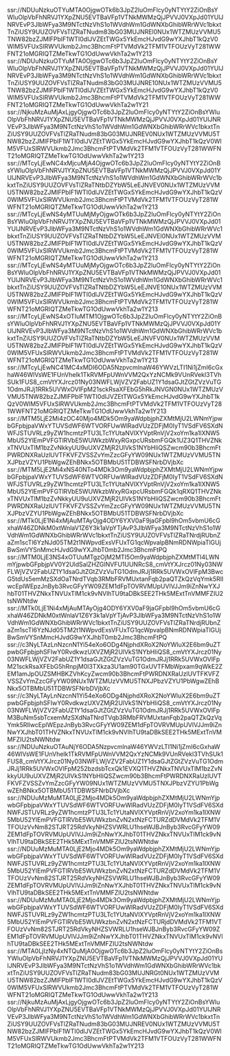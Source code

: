 ssr://NDUuNzkuOTYuMTA0OjgwOTk6b3JpZ2luOmFlcy0yNTYtY2ZiOnBsYWluOlpVbFhNRVJ1YXpZNU5EVTBaVFp1VTNkMWMzQjJPVVJ0VXpJd01YUlJNRVEvP3JlbWFya3M9NTctNzVhS1o1WVdhWm1GdWNXbGhibWRrWVc1bkxtTnZiUSY9UUZOVFVsTlZRaTNudm83bG03MUJNREl0NUx1WTZMUzVVMU5TNW82bzZJMlFPblF1WTI0dlJVZEtTWGx5YkEmcHJvdG9wYXJhbT1kQzV0WlM5VFUxSlRWVUkmb2Jmc3BhcmFtPTVMdVk2TFM1VTFOUzVyT281WWFNT21oMGRIQTZMeTkwTG1OdUwwVkhTa2w1Y213
ssr://NDUuNzkuOTYuMTA0OjgwOTc6b3JpZ2luOmFlcy0yNTYtY2ZiOnBsYWluOlpVbFhNRVJ1YXpZNU5EVTBaVFp1VTNkMWMzQjJPVVJ0VXpJd01YUlJNRVEvP3JlbWFya3M9NTctNzVhS1o1WVdhWm1GdWNXbGhibWRrWVc1bkxtTnZiUSY9UUZOVFVsTlZRaTNudm83bG03MUJNRE10NUx1WTZMUzVVMU5TNW82bzZJMlFPblF1WTI0dlJVZEtTWGx5YkEmcHJvdG9wYXJhbT1kQzV0WlM5VFUxSlRWVUkmb2Jmc3BhcmFtPTVMdVk2TFM1VTFOUzVyT281WWFNT21oMGRIQTZMeTkwTG1OdUwwVkhTa2w1Y21
ssr://NjkuMzAuMjAxLjgyOjgwOTc6b3JpZ2luOmFlcy0yNTYtY2ZiOnBsYWluOlpVbFhNRVJ1YXpZNU5EVTBaVFp1VTNkMWMzQjJPVVJ0VXpJd01YUlJNRVEvP3JlbWFya3M9NTctNzVhS1o1WVdhWm1GdWNXbGhibWRrWVc1bkxtTnZiUSY9UUZOVFVsTlZRaTNudm83bG03MUJNREV0NUx1WTZMUzVVMU5TNW82bzZJMlFPblF1WTI0dlJVZEtTWGx5YkEmcHJvdG9wYXJhbT1kQzV0WlM5VFUxSlRWVUkmb2Jmc3BhcmFtPTVMdVk2TFM1VTFOUzVyT281WWFNT21oMGRIQTZMeTkwTG1OdUwwVkhTa2w1Y213
ssr://MTcyLjEwNC4xMjcuMjA4OjgwOTc6b3JpZ2luOmFlcy0yNTYtY2ZiOnBsYWluOlpVbFhNRVJ1YXpZNU5EVTBaVFp1VTNkMWMzQjJPVVJ0VXpJd01YUlJNRVEvP3JlbWFya3M9NTctNzVhS1o1WVdhWm1GdWNXbGhibWRrWVc1bkxtTnZiUSY9UUZOVFVsTlZRaTNtbDZYbW5LeEJNVEV0NUx1WTZMUzVVMU5TNW82bzZJMlFPblF1WTI0dlJVZEtTWGx5YkEmcHJvdG9wYXJhbT1kQzV0WlM5VFUxSlRWVUkmb2Jmc3BhcmFtPTVMdVk2TFM1VTFOUzVyT281WWFNT21oMGRIQTZMeTkwTG1OdUwwVkhTa2w1Y213
ssr://MTcyLjEwNS4yMTUuMjMyOjgwOTk6b3JpZ2luOmFlcy0yNTYtY2ZiOnBsYWluOlpVbFhNRVJ1YXpZNU5EVTBaVFp1VTNkMWMzQjJPVVJ0VXpJd01YUlJNRVEvP3JlbWFya3M9NTctNzVhS1o1WVdhWm1GdWNXbGhibWRrWVc1bkxtTnZiUSY9UUZOVFVsTlZRaTNtbDZYbW5LeEJNVEl0NUx1WTZMUzVVMU5TNW82bzZJMlFPblF1WTI0dlJVZEtTWGx5YkEmcHJvdG9wYXJhbT1kQzV0WlM5VFUxSlRWVUkmb2Jmc3BhcmFtPTVMdVk2TFM1VTFOUzVyT281WWFNT21oMGRIQTZMeTkwTG1OdUwwVkhTa2w1Y213
ssr://MTcyLjEwNS4yMTUuMjMyOjgwOTc6b3JpZ2luOmFlcy0yNTYtY2ZiOnBsYWluOlpVbFhNRVJ1YXpZNU5EVTBaVFp1VTNkMWMzQjJPVVJ0VXpJd01YUlJNRVEvP3JlbWFya3M9NTctNzVhS1o1WVdhWm1GdWNXbGhibWRrWVc1bkxtTnZiUSY9UUZOVFVsTlZRaTNtbDZYbW5LeEJNVE10NUx1WTZMUzVVMU5TNW82bzZJMlFPblF1WTI0dlJVZEtTWGx5YkEmcHJvdG9wYXJhbT1kQzV0WlM5VFUxSlRWVUkmb2Jmc3BhcmFtPTVMdVk2TFM1VTFOUzVyT281WWFNT21oMGRIQTZMeTkwTG1OdUwwVkhTa2w1Y213
ssr://MTcyLjEwNS4xOTIuMTM1OjgwOTc6b3JpZ2luOmFlcy0yNTYtY2ZiOnBsYWluOlpVbFhNRVJ1YXpZNU5EVTBaVFp1VTNkMWMzQjJPVVJ0VXpJd01YUlJNRVEvP3JlbWFya3M9NTctNzVhS1o1WVdhWm1GdWNXbGhibWRrWVc1bkxtTnZiUSY9UUZOVFVsTlZRaTNtbDZYbW5LeEJNVFV0NUx1WTZMUzVVMU5TNW82bzZJMlFPblF1WTI0dlJVZEtTWGx5YkEmcHJvdG9wYXJhbT1kQzV0WlM5VFUxSlRWVUkmb2Jmc3BhcmFtPTVMdVk2TFM1VTFOUzVyT281WWFNT21oMGRIQTZMeTkwTG1OdUwwVkhTa2w1Y213
ssr://MTcyLjEwNC41MC4xMDI6ODA5NzpvcmlnaW46YWVzLTI1Ni1jZmI6cGxhaW46WlVsWE1FUnVhelk1TkRVMFpUWnVVM2QxYzNCMk9VUnRVekl3TVhSUk1FUS8_cmVtYXJrcz01Ny03NWFLWjVZV2FabUZ1Y1dsaGJtZGtZVzVuTG1OdmJRJj1RRk5UVWxOVlFpM21sckRsaXFEbG5hRkJNVGN0NUx1WTZMUzVVMU5TNW82bzZJMlFPblF1WTI0dlJVZEtTWGx5YkEmcHJvdG9wYXJhbT1kQzV0WlM5VFUxSlRWVUkmb2Jmc3BhcmFtPTVMdVk2TFM1VTFOUzVyT281WWFNT21oMGRIQTZMeTkwTG1OdUwwVkhTa2w1Y213
ssr://MTM5LjE2Mi4zOC40Mjo4MDk5Om9yaWdpbjphZXMtMjU2LWNmYjpwbGFpbjpaVWxYTUVSdWF6WTVORFUwWlRadVUzZDFjM0IyT1VSdFV6SXdNWFJSTUVRLz9yZW1hcmtzPTU3LTc1YUtaNVlXYVptRnVjV2xoYm1ka1lXNW5MbU52YlEmPVFGTlRVbE5WUWkzbWxyRGxpcURsbmFGQk1UZ3Q1THVZNkxTNVUxTlM1bzZvNkkyUU9uUXVZMjR2UlVkS1NYbHliQSZwcm90b3BhcmFtPWRDNXRaUzlUVTFKVFZVSSZvYmZzcGFyYW09NUx1WTZMUzVVMU5TNXJPbzVZYU1PbWgwZEhBNkx5OTBMbU51TDBWSFNrbDVjbXc
ssr://MTM5LjE2Mi4xNS40NTo4MDk3Om9yaWdpbjphZXMtMjU2LWNmYjpwbGFpbjpaVWxYTUVSdWF6WTVORFUwWlRadVUzZDFjM0IyT1VSdFV6SXdNWFJSTUVRLz9yZW1hcmtzPTU3LTc1YUtaNVlXYVptRnVjV2xoYm1ka1lXNW5MbU52YlEmPVFGTlRVbE5WUWkzbWxyRGxpcURsbmFGQk1qRXQ1THVZNkxTNVUxTlM1bzZvNkkyUU9uUXVZMjR2UlVkS1NYbHliQSZwcm90b3BhcmFtPWRDNXRaUzlUVTFKVFZVSSZvYmZzcGFyYW09NUx1WTZMUzVVMU5TNXJPbzVZYU1PbWgwZEhBNkx5OTBMbU51TDBWSFNrbDVjbXc
ssr://MTk0LjE1Ni4xMjAuMTAyOjg4ODY6YXV0aF9jaGFpbl9hOm5vbmU6cGxhaW46ZDNkM0xtWnlaV1Z6Y3k1aVpYTjAvP3JlbWFya3M9NTctNzVhS1o1WVdhWm1GdWNXbGhibWRrWVc1bkxtTnZiUSY9UUZOVFVsTlZRaTNrdjRUbnZaZm1scTl6YzNJd05TM2t1NWpvdExsVFUxTG1qcWpvalpBNmRDNWpiaTlGUjBwSmVYSnMmcHJvdG9wYXJhbT0mb2Jmc3BhcmFtPQ
ssr://MTM0LjE3NS4xOTUuMTgzOjM2MTI5Om9yaWdpbjphZXMtMTI4LWNmYjpwbGFpbjpVV0Y2UldSalZHZGlNVFU1UUNRcS8_cmVtYXJrcz01Ny03NWFLWjVZV2FabUZ1Y1dsaGJtZGtZVzVuTG1OdmJRJj1RRk5UVWxOVlFpM3BwcG5tdUs5emMzSXdOaTNrdTVqb3RMbFRVMUxtanFqb2paQTZkQzVqYmk5RlIwcEplWEpzJnByb3RvcGFyYW09ZEM1dFpTOVRVMUpUVlVJJm9iZnNwYXJhbT01THVZNkxTNVUxTlM1ck9vNVlhTU9taDBkSEE2THk5MExtTnVMMFZIU2tsNWNtdw
ssr://MTk0LjE1Ni4xMjAuMTAyOjg4ODY6YXV0aF9jaGFpbl9hOm5vbmU6cGxhaW46ZDNkM0xtWnlaV1Z6Y3k1aVpYTjAvP3JlbWFya3M9NTctNzVhS1o1WVdhWm1GdWNXbGhibWRrWVc1bkxtTnZiUSY9UUZOVFVsTlZRaTNrdjRUbnZaZm1scTl6YzNJd05TM2t1NWpvdExsVFUxTG1qcWpvalpBNmRDNWpiaTlGUjBwSmVYSnMmcHJvdG9wYXJhbT0mb2Jmc3BhcmFtPQ
ssr://c3NyLTAzLnNzcnN1Yi54eXo6ODg4NjphdXRoX2NoYWluX2E6bm9uZTpwbGFpbjphSFIwY0RvdkwzUXVZMjR2UlVkS1NYbHliQS8_cmVtYXJrcz01Ny03NWFLWjVZV2FabUZ1Y1dsaGJtZGtZVzVuTG1OdmJRJj1RRk5UVWxOVlFpM21sckRsaXFEbG5hRnpjM0l3TXkza3U1am90TGxUVTFMbWpxam9qWkE2ZEM1amJpOUZSMHBKZVhKcyZwcm90b3BhcmFtPWRDNXRaUzlUVTFKVFZVSSZvYmZzcGFyYW09NUx1WTZMUzVVMU5TNXJPbzVZYU1PbWgwZEhBNkx5OTBMbU51TDBWSFNrbDVjbXc
ssr://c3NyLTAyLnNzcnN1Yi54eXo6ODg4NjphdXRoX2NoYWluX2E6bm9uZTpwbGFpbjphSFIwY0RvdkwzUXVZMjR2UlVkS1NYbHliQS8_cmVtYXJrcz01Ny03NWFLWjVZV2FabUZ1Y1dsaGJtZGtZVzVuTG1OdmJRJj1RRk5UVWxOVlFpM3BuNm5sbTcxemMzSXdNaTNrdTVqb3RMbFRVMUxtanFqb2paQTZkQzVqYmk5RlIwcEplWEpzJnByb3RvcGFyYW09ZEM1dFpTOVRVMUpUVlVJJm9iZnNwYXJhbT01THVZNkxTNVUxTlM1ck9vNVlhTU9taDBkSEE2THk5MExtTnVMMFZIU2tsNWNtdw
ssr://NDUuNzkuOTAuNjY6ODA5NzpvcmlnaW46YWVzLTI1Ni1jZmI6cGxhaW46WlVsWE1FUnVhelk1TkRVMFpUWnVVM2QxYzNCMk9VUnRVekl3TVhSUk1FUS8_cmVtYXJrcz01Ny03NWFLWjVZV2FabUZ1Y1dsaGJtZGtZVzVuTG1OdmJRJj1RRk5UVWxOVlFpM252bzdsbTcxQk1EVXQ1THVZNkxTNVUxTlM1bzZvNkkyUU9uUXVZMjR2UlVkS1NYbHliQSZwcm90b3BhcmFtPWRDNXRaUzlUVTFKVFZVSSZvYmZzcGFyYW09NUx1WTZMUzVVMU5TNXJPbzVZYU1PbWgwZEhBNkx5OTBMbU51TDBWSFNrbDVjbXc
ssr://NDUuMzMuMTA0LjE2Mjo4MDk5Om9yaWdpbjphZXMtMjU2LWNmYjpwbGFpbjpaVWxYTUVSdWF6WTVORFUwWlRadVUzZDFjM0IyT1VSdFV6SXdNWFJSTUVRLz9yZW1hcmtzPTU3LTc1YUtaNVlXYVptRnVjV2xoYm1ka1lXNW5MbU52YlEmPVFGTlRVbE5WUWkzbnZvN2xtNzFCTURZdDVMdVk2TFM1VTFOUzVvNm82STJRT25RdVkyNHZSVWRLU1hseWJBJnByb3RvcGFyYW09ZEM1dFpTOVRVMUpUVlVJJm9iZnNwYXJhbT01THVZNkxTNVUxTlM1ck9vNVlhTU9taDBkSEE2THk5MExtTnVMMFZIU2tsNWNtdw
ssr://NDUuMzMuMTA0LjE2Mjo4MDk5Om9yaWdpbjphZXMtMjU2LWNmYjpwbGFpbjpaVWxYTUVSdWF6WTVORFUwWlRadVUzZDFjM0IyT1VSdFV6SXdNWFJSTUVRLz9yZW1hcmtzPTU3LTc1YUtaNVlXYVptRnVjV2xoYm1ka1lXNW5MbU52YlEmPVFGTlRVbE5WUWkzbnZvN2xtNzFCTURZdDVMdVk2TFM1VTFOUzVvNm82STJRT25RdVkyNHZSVWRLU1hseWJBJnByb3RvcGFyYW09ZEM1dFpTOVRVMUpUVlVJJm9iZnNwYXJhbT01THVZNkxTNVUxTlM1ck9vNVlhTU9taDBkSEE2THk5MExtTnVMMFZIU2tsNWNtdw
ssr://NDUuMzMuMTA0LjE2Mjo4MDk3Om9yaWdpbjphZXMtMjU2LWNmYjpwbGFpbjpaVWxYTUVSdWF6WTVORFUwWlRadVUzZDFjM0IyT1VSdFV6SXdNWFJSTUVRLz9yZW1hcmtzPTU3LTc1YUtaNVlXYVptRnVjV2xoYm1ka1lXNW5MbU52YlEmPVFGTlRVbE5WUWkzbnZvN2xtNzFCTURjdDVMdVk2TFM1VTFOUzVvNm82STJRT25RdVkyNHZSVWRLU1hseWJBJnByb3RvcGFyYW09ZEM1dFpTOVRVMUpUVlVJJm9iZnNwYXJhbT01THVZNkxTNVUxTlM1ck9vNVlhTU9taDBkSEE2THk5MExtTnVMMFZIU2tsNWNtdw
ssr://MTA0LjIzNy4xNTQuMjA0OjgwOTc6b3JpZ2luOmFlcy0yNTYtY2ZiOnBsYWluOlpVbFhNRVJ1YXpZNU5EVTBaVFp1VTNkMWMzQjJPVVJ0VXpJd01YUlJNRVEvP3JlbWFya3M9NTctNzVhS1o1WVdhWm1GdWNXbGhibWRrWVc1bkxtTnZiUSY9UUZOVFVsTlZRaTNudm83bG03MUJNRGt0NUx1WTZMUzVVMU5TNW82bzZJMlFPblF1WTI0dlJVZEtTWGx5YkEmcHJvdG9wYXJhbT1kQzV0WlM5VFUxSlRWVUkmb2Jmc3BhcmFtPTVMdVk2TFM1VTFOUzVyT281WWFNT21oMGRIQTZMeTkwTG1OdUwwVkhTa2w1Y213
ssr://NjkuMzAuMjAxLjgyOjgwOTc6b3JpZ2luOmFlcy0yNTYtY2ZiOnBsYWluOlpVbFhNRVJ1YXpZNU5EVTBaVFp1VTNkMWMzQjJPVVJ0VXpJd01YUlJNRVEvP3JlbWFya3M9NTctNzVhS1o1WVdhWm1GdWNXbGhibWRrWVc1bkxtTnZiUSY9UUZOVFVsTlZRaTNudm83bG03MUJNREV0NUx1WTZMUzVVMU5TNW82bzZJMlFPblF1WTI0dlJVZEtTWGx5YkEmcHJvdG9wYXJhbT1kQzV0WlM5VFUxSlRWVUkmb2Jmc3BhcmFtPTVMdVk2TFM1VTFOUzVyT281WWFNT21oMGRIQTZMeTkwTG1OdUwwVkhTa2w1Y213
